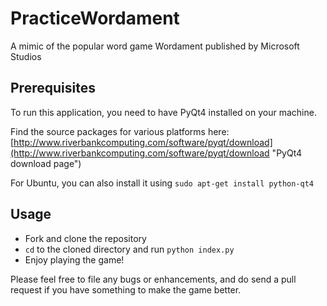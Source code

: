 PracticeWordament
=================

A mimic of the popular word game Wordament published by Microsoft Studios

Prerequisites
-------------
To run this application, you need to have PyQt4 installed on your machine. 

Find the source packages for various platforms here: [http://www.riverbankcomputing.com/software/pyqt/download](http://www.riverbankcomputing.com/software/pyqt/download "PyQt4 download page")

For Ubuntu, you can also install it using `sudo apt-get install python-qt4` 

Usage
-----
- Fork and clone the repository
- `cd` to the cloned directory and run `python index.py`
- Enjoy playing the game!

Please feel free to file any bugs or enhancements, and do send a pull request if you have something to make the game better. 